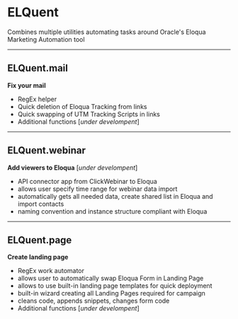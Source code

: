 # ELQuent
Combines multiple utilities automating tasks around Oracle's Eloqua Marketing Automation tool

---
## ELQuent.mail
__Fix your mail__
- RegEx helper
- Quick deletion of Eloqua Tracking from links
- Quick swapping of UTM Tracking Scripts in links
- Additional functions [_under develompent_]
---
## ELQuent.webinar
__Add viewers to Eloqua__ [_under develompent_]
- API connector app from ClickWebinar to Eloqua
- allows user specify time range for webinar data import
- automatically gets all needed data, create shared list in Eloqua and import contacts
- naming convention and instance structure compliant with Eloqua
---
## ELQuent.page
__Create landing page__
- RegEx work automator
- allows user to automatically swap Eloqua Form in Landing Page
- allows to use built-in landing page templates for quick deployment
- built-in wizard creating all Landing Pages required for campaign
- cleans code, appends snippets, changes form code
- Additional functions [_under develompent_]